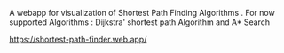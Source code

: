 A webapp for visualization of Shortest Path Finding Algorithms . 
For now supported Algorithms : 
 Dijkstra' shortest path Algorithm and A* Search
 
 https://shortest-path-finder.web.app/
